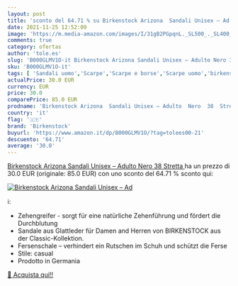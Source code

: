 ```yaml
---
layout: post
title: 'sconto del 64.71 % su Birkenstock Arizona  Sandali Unisex – Ad  '
date: 2021-11-25 12:52:09
image: 'https://m.media-amazon.com/images/I/31gB2PGpqnL._SL500_._SL400_.jpg'
comments: true
category: ofertas
author: 'tole.es'
slug: 'B000GLMV1O-it Birkenstock Arizona Sandali Unisex – Adulto Nero 38 Stretta'
sku: 'B000GLMV1O-it'
tags: [ 'Sandali uomo','Scarpe','Scarpe e borse','Scarpe uomo','birkenstock', ]
actualPrice: 30.0 EUR
currency: EUR
price: 30.0
comparePrice: 85.0 EUR
prodname: 'Birkenstock Arizona  Sandali Unisex – Adulto  Nero  38  Stretta '
country: 'it'
flag: '🇮🇹'
brand: 'Birkenstock'
buyurl: 'https://www.amazon.it/dp/B000GLMV1O/?tag=tolees00-21'
descuento: '64.71'
average: '30.0'
---
```


[Birkenstock Arizona  Sandali Unisex – Adulto  Nero  38  Stretta ](https://www.amazon.it/dp/B000GLMV1O/?tag=tolees00-21) ha un prezzo di 30.0 EUR (originale: 85.0 EUR) con uno sconto del 64.71 % sconto qui:

[![Birkenstock Arizona  Sandali Unisex – Ad](https://m.media-amazon.com/images/I/31gB2PGpqnL._SL500_._SL400_.jpg)](https://www.amazon.it/dp/B000GLMV1O/?tag=tolees00-21)

ℹ️:

- Zehengreifer - sorgt für eine natürliche Zehenführung und fördert die Durchblutung
- Sandale aus Glattleder für Damen and Herren von BIRKENSTOCK aus der Classic-Kollektion.
- Fersenschale – verhindert ein Rutschen im Schuh und schützt die Ferse
- Stile: casual
- Prodotto in Germania

[🛒 Acquista qui!!](https://www.amazon.it/dp/B000GLMV1O/?tag=tolees00-21)
